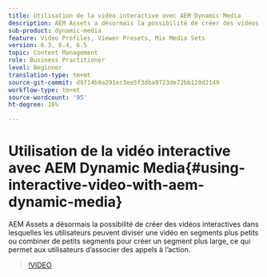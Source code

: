```yaml
---
title: Utilisation de la vidéo interactive avec AEM Dynamic Media
description: AEM Assets a désormais la possibilité de créer des vidéos interactives dans lesquelles les utilisateurs peuvent diviser une vidéo en segments plus petits ou combiner de petits segments pour créer un segment plus large, ce qui permet aux utilisateurs d’associer des appels à l’action.
sub-product: dynamic-media
feature: Video Profiles, Viewer Presets, Mix Media Sets
version: 6.3, 6.4, 6.5
topic: Content Management
role: Business Practitioner
level: Beginner
translation-type: tm+mt
source-git-commit: d9714b9a291ec3ee5f3dba9723de72bb120d2149
workflow-type: tm+mt
source-wordcount: '95'
ht-degree: 16%

---
```



# Utilisation de la vidéo interactive avec AEM Dynamic Media{#using-interactive-video-with-aem-dynamic-media}

AEM Assets a désormais la possibilité de créer des vidéos interactives dans lesquelles les utilisateurs peuvent diviser une vidéo en segments plus petits ou combiner de petits segments pour créer un segment plus large, ce qui permet aux utilisateurs d’associer des appels à l’action.

>[!VIDEO](https://video.tv.adobe.com/v/16516/?quality=9&learn=on)
